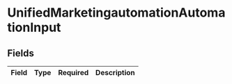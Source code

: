 # UnifiedMarketingautomationAutomationInput


## Fields

| Field       | Type        | Required    | Description |
| ----------- | ----------- | ----------- | ----------- |